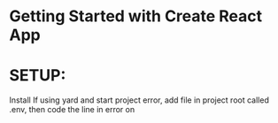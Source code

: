 # Getting Started with Create React App
# SETUP:
Install
If using yard and start project error, add file in project root called .env, then code the line in error on 


<link href="https://fonts.googleapis.com/css2?family=PT+Sans:wght@700&display=swap" rel="stylesheet">

 